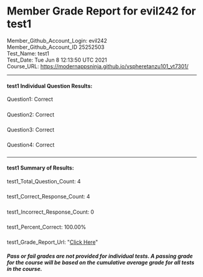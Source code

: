 # Member Grade Report for evil242 for test1  
   
Member_Github_Account_Login: evil242  
Member_Github_Account_ID 25252503  
Test_Name: test1  
Test_Date: Tue Jun  8 12:13:50 UTC 2021  
Course_URL: https://modernappsninja.github.io/vspheretanzu101_vt7301/  
   
---  
#### test1 Individual Question Results:  
Question1: Correct  
#####  
Question2: Correct  
#####  
Question3: Correct  
#####  
Question4: Correct  
#####  
---  
#### test1 Summary of Results:  
test1_Total_Question_Count: 4  
#####  
test1_Correct_Response_Count: 4  
#####  
test1_Incorrect_Response_Count: 0  
#####  
test1_Percent_Correct: 100.00%  
#####  
test1_Grade_Report_Url: "[Click Here](https://github.com/modernappsninjas/evil242/blob/main/static/userdata/courses/vspheretanzu101_vt7301/grade_report.pr1002.test1.md)"
##### Pass or fail grades are not provided for individual tests. A passing grade for the course will be based on the cumulative average grade for all tests in the course.  
